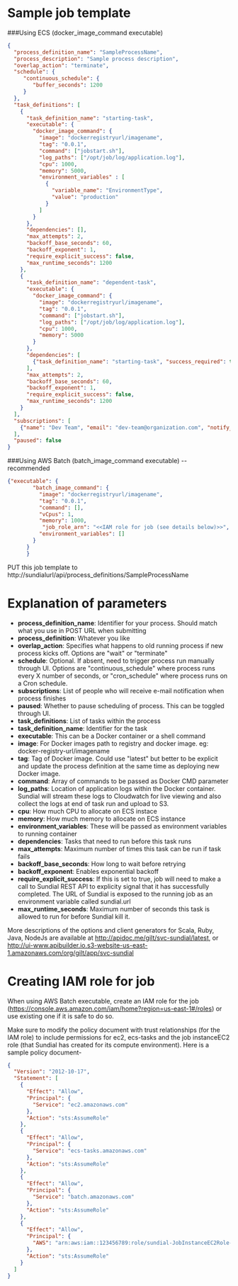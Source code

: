 # Sample job template
###Using ECS (docker_image_command executable)
```json
{
  "process_definition_name": "SampleProcessName",
  "process_description": "Sample process description",
  "overlap_action": "terminate",
  "schedule": {
     "continuous_schedule": {
        "buffer_seconds": 1200
     }
  },
  "task_definitions": [
    {
      "task_definition_name": "starting-task",
      "executable": {
        "docker_image_command": {
          "image": "dockerregistryurl/imagename",
          "tag": "0.0.1",
          "command": ["jobstart.sh"],
          "log_paths": ["/opt/job/log/application.log"],
          "cpu": 1000,
          "memory": 5000,
          "environment_variables" : [
            {
              "variable_name": "EnvironmentType",
              "value": "production"
            }
          ]
        }
      },
      "dependencies": [],
      "max_attempts": 2,
      "backoff_base_seconds": 60,
      "backoff_exponent": 1,
      "require_explicit_success": false,
      "max_runtime_seconds": 1200
    },
    {
      "task_definition_name": "dependent-task",
      "executable": {
        "docker_image_command": {
          "image": "dockerregistryurl/imagename",
          "tag": "0.0.1",
          "command": ["jobstart.sh"],
          "log_paths": ["/opt/job/log/application.log"],
          "cpu": 1000,
          "memory": 5000
        }
      },
      "dependencies": [
        {"task_definition_name": "starting-task", "success_required": true}
      ],
      "max_attempts": 2,
      "backoff_base_seconds": 60,
      "backoff_exponent": 1,
      "require_explicit_success": false,
      "max_runtime_seconds": 1200
    }
  ],
  "subscriptions": [
    {"name": "Dev Team", "email": "dev-team@organization.com", "notify_when": "on_state_change_and_failures"}
  ],
  "paused": false
}
```
###Using AWS Batch (batch_image_command executable) -- recommended

```json
{"executable": {
        "batch_image_command": {
          "image": "dockerregistryurl/imagename",
          "tag": "0.0.1",
          "command": [],
          "vCpus": 1,
          "memory": 1000,
           "job_role_arn": "<<IAM role for job (see details below)>>",
          "environment_variables": []
        }
      }
      }
```

PUT this job template to http://sundialurl/api/process_definitions/SampleProcessName

# Explanation of parameters

* **process_definition_name**: Identifier for your process. Should match what you use in POST URL when submitting
* **process_definition**: Whatever you like
* **overlap_action**: Specifies what happens to old running process if new process kicks off. Options are "wait" or "terminate"
* **schedule**: Optional. If absent, need to trigger process run manually through UI. Options are "continuous_schedule" where process runs every X number of seconds, or "cron_schedule" where process runs on a Cron schedule.
* **subscriptions**: List of people who will receive e-mail notification when process finishes
* **paused**: Whether to pause scheduling of process. This can be toggled through UI.
* **task_definitions**: List of tasks within the process
* **task_definition_name**: Identifier for the task
* **executable**: This can be a Docker container or a shell command
* **image**: For Docker images path to registry and docker image. eg: docker-registry-url/imagename
* **tag**: Tag of Docker image. Could use "latest" but better to be explicit and update the process definition at the same time as deploying new Docker image.
* **command**: Array of commands to be passed as Docker CMD parameter
* **log_paths**: Location of application logs within the Docker container. Sundial will stream these logs to Cloudwatch for live viewing and also collect the logs at end of task run and upload to S3.
* **cpu**: How much CPU to allocate on ECS instace
* **memory**: How much memory to allocate on ECS instance
* **environment_variables**: These will be passed as environment variables to running container
* **dependencies**: Tasks that need to run before this task runs
* **max_attempts**: Maximum number of times this task can be run if task fails
* **backoff_base_seconds**: How long to wait before retrying
* **backoff_exponent**: Enables exponential backoff
* **require_explicit_success**: If this is set to true, job will need to make a call to Sundial REST API to explicity signal that it has successfully completed. The URL of Sundial is exposed to the running job as an environment variable called sundial.url
* **max_runtime_seconds**: Maximum number of seconds this task is allowed to run for before Sundial kill it.

More descriptions of the options and client generators for Scala, Ruby, Java, NodeJs are available at http://apidoc.me/gilt/svc-sundial/latest, or http://ui-www.apibuilder.io.s3-website-us-east-1.amazonaws.com/org/gilt/app/svc-sundial

# Creating IAM role for job

When using AWS Batch executable, create an IAM role for the job (https://console.aws.amazon.com/iam/home?region=us-east-1#/roles) or use existing one if it is safe to do so. 

Make sure to modify the policy document with trust relationships (for the IAM role) to include permissions for ec2, ecs-tasks and the job instanceEC2 role (that Sundial has created for its compute environment). Here is a sample policy document-
```json
{
  "Version": "2012-10-17",
  "Statement": [
    {
      "Effect": "Allow",
      "Principal": {
        "Service": "ec2.amazonaws.com"
      },
      "Action": "sts:AssumeRole"
    },
    {
      "Effect": "Allow",
      "Principal": {
        "Service": "ecs-tasks.amazonaws.com"
      },
      "Action": "sts:AssumeRole"
    },
    {
      "Effect": "Allow",
      "Principal": {
        "Service": "batch.amazonaws.com"
      },
      "Action": "sts:AssumeRole"
    },
    {
      "Effect": "Allow",
      "Principal": {
        "AWS": "arn:aws:iam::123456789:role/sundial-JobInstanceEC2Role-a1b2c3d4e5"
      },
      "Action": "sts:AssumeRole"
    }
  ]
}
```